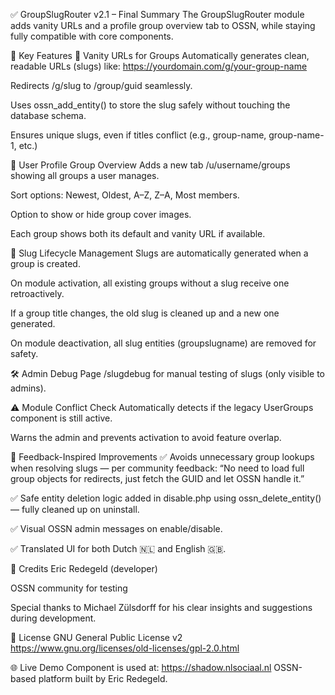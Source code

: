 ✅ GroupSlugRouter v2.1 – Final Summary
The GroupSlugRouter module adds vanity URLs and a profile group overview tab to OSSN, while staying fully compatible with core components.

🔧 Key Features
📍 Vanity URLs for Groups
Automatically generates clean, readable URLs (slugs) like:
https://yourdomain.com/g/your-group-name

Redirects /g/slug to /group/guid seamlessly.

Uses ossn_add_entity() to store the slug safely without touching the database schema.

Ensures unique slugs, even if titles conflict (e.g., group-name, group-name-1, etc.)

👥 User Profile Group Overview
Adds a new tab /u/username/groups showing all groups a user manages.

Sort options: Newest, Oldest, A–Z, Z–A, Most members.

Option to show or hide group cover images.

Each group shows both its default and vanity URL if available.

🔁 Slug Lifecycle Management
Slugs are automatically generated when a group is created.

On module activation, all existing groups without a slug receive one retroactively.

If a group title changes, the old slug is cleaned up and a new one generated.

On module deactivation, all slug entities (groupslugname) are removed for safety.

🛠️ Admin Debug Page
/slugdebug for manual testing of slugs (only visible to admins).

⚠️ Module Conflict Check
Automatically detects if the legacy UserGroups component is still active.

Warns the admin and prevents activation to avoid feature overlap.

💬 Feedback-Inspired Improvements
✅ Avoids unnecessary group lookups when resolving slugs — per community feedback:
“No need to load full group objects for redirects, just fetch the GUID and let OSSN handle it.”

✅ Safe entity deletion logic added in disable.php using ossn_delete_entity() — fully cleaned up on uninstall.

✅ Visual OSSN admin messages on enable/disable.

✅ Translated UI for both Dutch 🇳🇱 and English 🇬🇧.

🙌 Credits
Eric Redegeld (developer)

OSSN community for testing

Special thanks to Michael Zülsdorff for his clear insights and suggestions during development.

📜 License
GNU General Public License v2
https://www.gnu.org/licenses/old-licenses/gpl-2.0.html

🌐 Live Demo
Component is used at:
https://shadow.nlsociaal.nl
OSSN-based platform built by Eric Redegeld.

